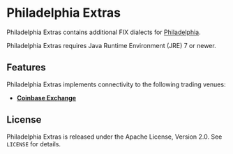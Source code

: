 Philadelphia Extras
===================

Philadelphia Extras contains additional FIX dialects for [Philadelphia][].

  [Philadelphia]: https://github.com/jvirtanen/philadelphia

Philadelphia Extras requires Java Runtime Environment (JRE) 7 or newer.


Features
--------

Philadelphia Extras implements connectivity to the following trading venues:

  - [**Coinbase Exchange**](philadelphia-coinbase)


License
-------

Philadelphia Extras is released under the Apache License, Version 2.0. See
`LICENSE` for details.
